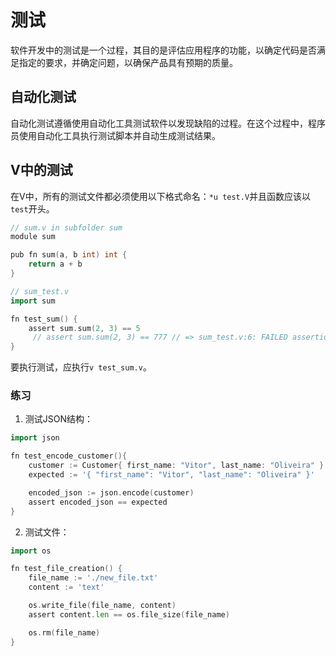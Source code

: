# 测试

软件开发中的测试是一个过程，其目的是评估应用程序的功能，以确定代码是否满足指定的要求，并确定问题，以确保产品具有预期的质量。

## 自动化测试

自动化测试遵循使用自动化工具测试软件以发现缺陷的过程。在这个过程中，程序员使用自动化工具执行测试脚本并自动生成测试结果。

## V中的测试

在V中，所有的测试文件都必须使用以下格式命名：`*u test.V`并且函数应该以`test`开头。

```go
// sum.v in subfolder sum
module sum

pub fn sum(a, b int) int {
    return a + b
}
```

```go
// sum_test.v
import sum

fn test_sum() {
    assert sum.sum(2, 3) == 5
     // assert sum.sum(2, 3) == 777 // => sum_test.v:6: FAILED assertion
}
```

要执行测试，应执行`v test_sum.v`。

### 练习

1. 测试JSON结构：

```go
import json

fn test_encode_customer(){
    customer := Customer{ first_name: "Vitor", last_name: "Oliveira" }
    expected := '{ "first_name": "Vitor", "last_name": "Oliveira" }'

    encoded_json := json.encode(customer)
    assert encoded_json == expected
}
```

2. 测试文件：

```go
import os

fn test_file_creation() {
    file_name := './new_file.txt'
    content := 'text'

    os.write_file(file_name, content)
    assert content.len == os.file_size(file_name)

    os.rm(file_name)
}
```
